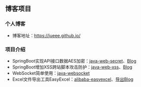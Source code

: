 ## 博客项目

### 个人博客

- 博客地址：https://jueee.github.io/

### 项目介绍

- SpringBoot实现API接口数据AES加密：[java-web-secret](java-web-secret)、[Blog](https://jueee.github.io/2021/01/2021-01-06-SpringBoot%E5%AE%9E%E7%8E%B0API%E6%8E%A5%E5%8F%A3%E6%95%B0%E6%8D%AEAES%E5%8A%A0%E5%AF%86/)
- SpringBoot增加XSS跨站脚本攻击防护：[java-web-xss](java-web-xss)、[Blog](https://jueee.github.io/2021/01/2021-01-08-SpringBoot%E5%A2%9E%E5%8A%A0XSS%E8%B7%A8%E7%AB%99%E8%84%9A%E6%9C%AC%E6%94%BB%E5%87%BB%E9%98%B2%E6%8A%A4/)
- WebSocket简单使用：[java-websocket](java-websocket)
- Excel文件导出工具EasyExcel：[alibaba-easyexcel](alibaba-easyexcel)、[导出Blog](https://jueee.github.io/2021/01/2021-01-20-Excel%E6%96%87%E4%BB%B6%E5%AF%BC%E5%87%BA%E5%B7%A5%E5%85%B7EasyExcel/)

